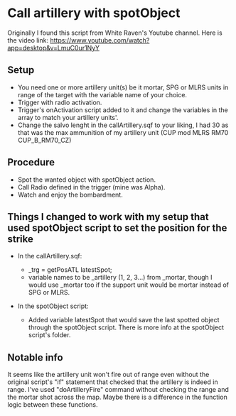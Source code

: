 # Call artillery with spotObject
Originally I found this script from White Raven's Youtube channel. Here is the video link: https://www.youtube.com/watch?app=desktop&v=LmuC0ur1NyY

## Setup
* You need one or more artillery unit(s) be it mortar, SPG or MLRS units in range of the target with the variable name of your choice.
* Trigger with radio activation.
* Trigger's onActivation script added to it and change the variables in the array to match your artillery units'.
* Change the salvo lenght in the callArtillery.sqf to your liking, I had 30 as that was the max ammunition of my artillery unit (CUP mod MLRS RM70 CUP_B_RM70_CZ)

## Procedure
* Spot the wanted object with spotObject action.
* Call Radio defined in the trigger (mine was Alpha).
* Watch and enjoy the bombardment.

## Things I changed to work with my setup that used spotObject script to set the position for the strike
* In the callArtillery.sqf:
  * _trg = getPosATL latestSpot;
  * variable names to be _artillery (1, 2, 3...) from _mortar, though I would use _mortar too if the support unit would be mortar instead of SPG or MLRS.

* In the spotObject script:
  * Added variable latestSpot that would save the last spotted object through the spotObject script. There is more info at the spotObject script's folder.
## Notable info
It seems like the artillery unit won't fire out of range even without the original script's "if" statement that checked that the artillery is indeed in range.
I've used "doArtilleryFire" command without checking the range and the mortar shot across the map. Maybe there is a difference in the function logic between these functions.
